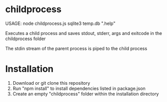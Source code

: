 # childprocess
 
 USAGE: node childprocess.js sqlite3 temp.db ".help"      
 
 Executes a child process and saves stdout, stderr, args and exitcode in the childprocess folder    
 
 The stdin stream of the parent process is piped to the child process 
 
 
 
 # Installation
 
 1. Download or git clone this repository
 2. Run "npm install" to install dependencies listed in package.json
 3. Create an empty "childprocess" folder within the installation directory
